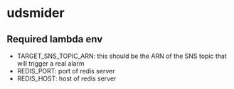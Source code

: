 # udsmider
## Required lambda env
- TARGET_SNS_TOPIC_ARN: this should be the ARN of the SNS topic that will trigger a real alarm
- REDIS_PORT: port of redis server
- REDIS_HOST: host of redis server
